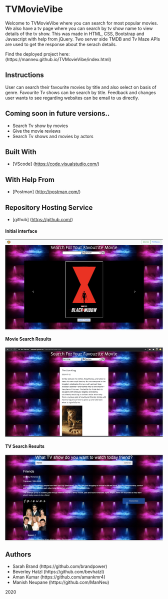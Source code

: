 # TVMovieVibe

Welcome to TVMovieVibe where you can search for most popular movies. We also have a tv page where you can search by tv show name to view details of the tv show. This was made in HTML, CSS, Bootstrap and Javascript with help from jQuery. Two server side TMDB and Tv Maze APIs are used to get the response about the serach details.

<p>Find the deployed project here: (https://manneu.github.io/TVMovieVibe/index.html) </p>

## Instructions
User can search their favourite movies by title and also select on basis of genre. Favourite Tv shows can be search by title. Feedback and changes user wants to see regarding websites can be email to us directly.

## Coming soon in future versions..
<ul>
    <li>Search Tv show by movies</li>
    <li>Give the movie reviews</li>
    <li>Search Tv shows and movies by actors</li>
</ul>

## Built With

* [VScode] (https://code.visualstudio.com/) 

## With Help From
* [Postman] (http://postman.com/) 

## Repository Hosting Service
* [github] (https://github.com/)

#### Initial interface

![Screenshot of home page](/pictures/screenshotOfHomePage.png)

#### Movie Search Results

![Screenshot of movie search results showing](/pictures/screenshotOfSearchMovie.png)

#### TV Search Results

![Screenshot of TV show search results showing](/pictures/screenshotOfSearchTvShows.png)

## Authors
<ul>
    <li> Sarah Brand (https://github.com/brandpower)</li>
    <li> Beverley Hatzl (https://github.com/bevhatzl)</li>
    <li> Aman Kumar (https://github.com/amankmr4)</li>
    <li> Manish Neupane (https://github.com/ManNeu)</li>
 </ul>

2020
